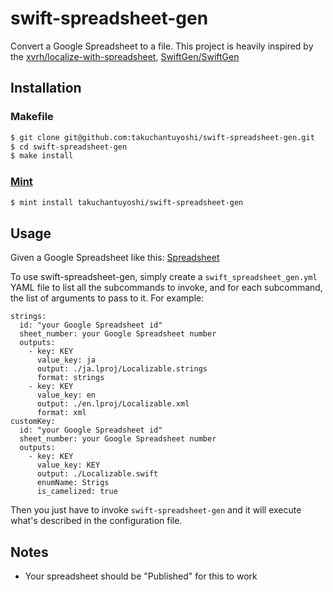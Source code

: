 # swift-spreadsheet-gen

Convert a Google Spreadsheet to a file. This project is heavily inspired by the [xvrh/localize-with-spreadsheet](https://github.com/xvrh/localize-with-spreadsheet), [SwiftGen/SwiftGen](https://github.com/SwiftGen/SwiftGen)

## Installation
### Makefile
```sh
$ git clone git@github.com:takuchantuyoshi/swift-spreadsheet-gen.git
$ cd swift-spreadsheet-gen
$ make install
```
### [Mint](https://github.com/yonaskolb/Mint)
```sh
$ mint install takuchantuyoshi/swift-spreadsheet-gen
```

## Usage
Given a Google Spreadsheet like this:
[Spreadsheet](https://docs.google.com/spreadsheets/d/1zVw1G2LvoJOnnaez3Tuf2Kxqt7S8-zATNazY14FgBwI/edit?usp=sharing)

To use swift-spreadsheet-gen, simply create a `swift_spreadsheet_gen.yml` YAML file to list all the subcommands to invoke, and for each subcommand, the list of arguments to pass to it. For example:
```
strings:
  id: "your Google Spreadsheet id"
  sheet_number: your Google Spreadsheet number
  outputs:
    - key: KEY
      value_key: ja
      output: ./ja.lproj/Localizable.strings
      format: strings
    - key: KEY
      value_key: en
      output: ./en.lproj/Localizable.xml
      format: xml
customKey:
  id: "your Google Spreadsheet id"
  sheet_number: your Google Spreadsheet number
  outputs:
    - key: KEY
      value_key: KEY
      output: ./Localizable.swift
      enumName: Strigs
      is_camelized: true
```
Then you just have to invoke `swift-spreadsheet-gen` and it will execute what's described in the configuration file.

## Notes
- Your spreadsheet should be "Published" for this to work
